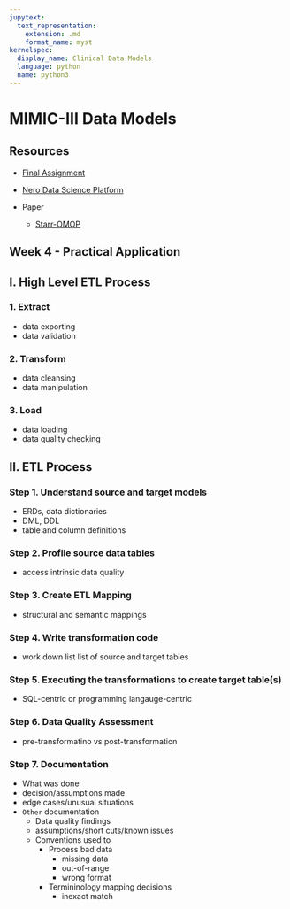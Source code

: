 ```yaml
---
jupytext:
  text_representation:
    extension: .md
    format_name: myst
kernelspec:
  display_name: Clinical Data Models
  language: python
  name: python3
---
```


# MIMIC-III Data Models #

## Resources
- [Final Assignment](https://docs.google.com/presentation/d/1Gelkq4mvVL6C72AQ2IlZK1mf-XmqbD0P1bEb8zU1PtI/edit#slide=id.p)

- [Nero Data Science Platform](https://med.stanford.edu/starr-omop/nero.html)
- Paper
    - [Starr-OMOP](https://arxiv.org/pdf/2003.10534.pdf)

## Week 4 - Practical Application 

## I. High Level ETL Process 
### 1. Extract
- data exporting
- data validation

### 2. Transform
- data cleansing
- data manipulation

### 3. Load
- data loading
- data quality checking

## II. ETL Process 
### Step 1. Understand source and target models
- ERDs, data dictionaries 
- DML, DDL
- table and column definitions

### Step 2. Profile source data tables
- access intrinsic data quality 

### Step 3. Create ETL Mapping
- structural and semantic mappings

### Step 4. Write transformation code
- work down list list of source and target tables

### Step 5. Executing the transformations to create target table(s)
- SQL-centric or programming langauge-centric

### Step 6. Data Quality Assessment
- pre-transformatino vs post-transformation

### Step 7. Documentation
- What was done
- decision/assumptions made
- edge cases/unusual situations
- `Other` documentation
    - Data quality findings
    - assumptions/short cuts/known issues
    - Conventions used to
        - Process bad data
            - missing data
            - out-of-range
            - wrong format
        - Termininology mapping decisions
            - inexact match
